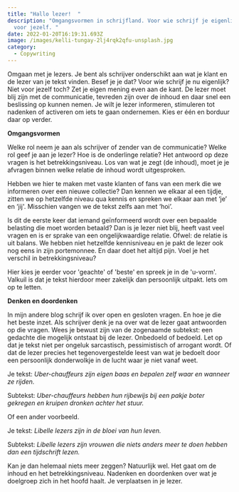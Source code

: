 ```yaml
---
title: "Hallo lezer!  "
description: "Omgangsvormen in schrijfland. Voor wie schrijf je eigenlijk? Niet
  voor jezelf. "
date: 2022-01-20T16:19:31.693Z
image: /images/kelli-tungay-2lj4rqk2qfu-unsplash.jpg
category:
  - Copywriting
---
```

Omgaan met je lezers. Je bent als schrijver onderschikt aan wat je klant en de lezer van je tekst vinden. Besef je je dat? Voor wie schrijf je nu eigenlijk? Niet voor jezelf toch? Zet je eigen mening even aan de kant. De lezer moet blij zijn met de communicatie, tevreden zijn over de inhoud en daar snel een beslissing op kunnen nemen. Je wilt je lezer informeren, stimuleren tot nadenken of activeren om iets te gaan ondernemen. Kies er één en borduur daar op verder. 

**Omgangsvormen** 

Welke rol neem je aan als schrijver of zender van de communicatie? Welke rol geef je aan je lezer? Hoe is de onderlinge relatie? Het antwoord op deze vragen is het betrekkingsniveau. Los van wat je zegt (de inhoud), moet je je afvragen binnen welke relatie de inhoud wordt uitgesproken.  

Hebben we hier te maken met vaste klanten of fans van een merk die we informeren over een nieuwe collectie? Dan kennen we elkaar al een tijdje, zitten we op hetzelfde niveau qua kennis en spreken we elkaar aan met ‘je’ en ‘jij'. Misschien vangen we de tekst zelfs aan met ‘hoi’.  

Is dit de eerste keer dat iemand geïnformeerd wordt over een bepaalde belasting die moet worden betaald? Dan is je lezer niet blij, heeft vast veel vragen en is er sprake van een ongelijkwaardige relatie. Ofwel: de relatie is uit balans. We hebben niet hetzelfde kennisniveau en je pakt de lezer ook nog eens in zijn portemonnee. En daar doet het altijd pijn. Voel je het verschil in betrekkingsniveau? 

Hier kies je eerder voor 'geachte' of 'beste' en spreek je in de 'u-vorm'. Valkuil is dat je tekst hierdoor meer zakelijk dan persoonlijk uitpakt. Iets om op te letten. 

**Denken en doordenken** 

In mijn andere blog schrijf ik over open en gesloten vragen. En hoe je die het beste inzet. Als schrijver denk je na over wat de lezer gaat antwoorden op die vragen. Wees je bewust zijn van de zogenaamde subtekst: een gedachte die mogelijk ontstaat bij de lezer. Onbedoeld of bedoeld. Let op dat je tekst niet per ongeluk sarcastisch, pessimistisch of arrogant wordt. Of dat de lezer precies het tegenovergestelde leest van wat je bedoelt door een persoonlijk donderwolkje in de lucht waar je niet vanaf weet.  

Je tekst: *Uber-chauffeurs zijn eigen baas en bepalen zelf waar en wanneer ze rijden.* 

Subtekst: *Uber-chauffeurs hebben hun rijbewijs bij een pakje boter gekregen en kruipen dronken achter het stuur.*  

Of een ander voorbeeld.  

Je tekst: *Libelle lezers zijn in de bloei van hun leven.*  

Subtekst: *Libelle lezers zijn vrouwen die niets anders meer te doen hebben dan een tijdschrift lezen.*  

Kan je dan helemaal niets meer zeggen? Natuurlijk wel. Het gaat om de inhoud en het betrekkingsniveau. Nadenken en doordenken over wat je doelgroep zich in het hoofd haalt. Je verplaatsen in je lezer.